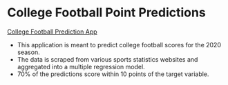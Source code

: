 # College Football Point Predictions

[College Football Prediction App](https://mazurski.shinyapps.io/CollegeFootballPredictions/)

* This application is meant to predict college football scores for the 2020 season.
* The data is scraped from various sports statistics websites and aggregated into a multiple regression model.
* 70% of the predictions score within 10 points of the target variable.
